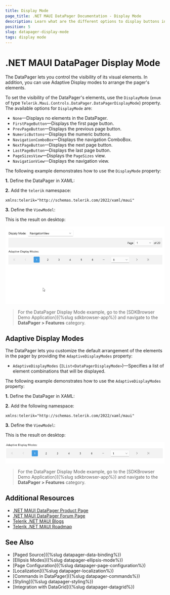 ```yaml
---
title: Display Mode
page_title: .NET MAUI DataPager Documentation - Display Mode
description: Learn what are the different options to display buttons in the .NET MAUI DataPager control.
position: 5
slug: datapager-display-mode
tags: display mode
---
```


# .NET MAUI DataPager Display Mode

The DataPager lets you control the visibility of its visual elements. In addition, you can use Adaptive Display modes to arrange the pager's elements.

To set the visibility of the DataPager's elements, use the `DisplayMode` (`enum` of type `Telerik.Maui.Controls.DataPager.DataPagerDisplayMode`) property. The available options for `DisplayMode` are:

* `None`&mdash;Displays no elements in the DataPager.
* `FirstPageButton`&mdash;Displays the first page button.
* `PrevPageButton`&mdash;Displays the previous page button.
* `NumericButtons`&mdash;Displays the numeric buttons.
* `NavigationComboBox`&mdash;Displays the navigation ComboBox.
* `NextPageButton`&mdash;Displays the next page button.
* `LastPageButton`&mdash;Displays the last page button.
* `PageSizesView`&mdash;Displays the `PageSizes` view.
* `NavigationView`&mdash;Displays the navigation view.

The following example demonstrates how to use the  `DisplayMode` property:

**1.** Define the DataPager in XAML:

<snippet id='datapager-display-mode' />

**2.** Add the `telerik` namespace:

```XAML
xmlns:telerik="http://schemas.telerik.com/2022/xaml/maui"
```

**3.** Define the `ViewModel`:

<snippet id='datapager-features-viewmodel' />

This is the result on desktop:

![.NET MAUI DataPager Display mode](images/datapager-displaymode.gif)

> For the DataPager Display Mode example, go to the [SDKBrowser Demo Application]({%slug sdkbrowser-app%}) and navigate to the **DataPager > Features** category.

## Adaptive Display Modes

The DataPager lets you customize the default arrangement of the elements in the pager by providing the `AdaptiveDisplayModes` property:

* `AdaptiveDisplayModes` (`IList<DataPagerDisplayMode>`)&mdash;Specifies a list of element combinations that will be displayed.

The following example demonstrates how to use the  `AdaptiveDisplayModes` property:

**1.** Define the DataPager in XAML:

<snippet id='datapager-adaptivedisplay-mode' />

**2.** Add the following namespace:

```XAML
xmlns:telerik="http://schemas.telerik.com/2022/xaml/maui"
```

**3.** Define the `ViewModel`:

<snippet id='datapager-features-viewmodel' />

This is the result on desktop:

![.NET MAUI DataPager Adaptive Display mode](images/datapager-adaptive-displaymode.png)

> For the DataPager Display Mode example, go to the [SDKBrowser Demo Application]({%slug sdkbrowser-app%}) and navigate to the **DataPager > Features** category.

## Additional Resources

- [.NET MAUI DataPager Product Page](https://www.telerik.com/maui-ui/datagrid)
- [.NET MAUI DataPager Forum Page](https://www.telerik.com/forums/maui?tagId=1801)
- [Telerik .NET MAUI Blogs](https://www.telerik.com/blogs/mobile-net-maui)
- [Telerik .NET MAUI Roadmap](https://www.telerik.com/support/whats-new/maui-ui/roadmap)

## See Also

- [Paged Source]({%slug datapager-data-binding%})
- [Ellipsis Modes]({%slug datapager-ellipsis-mode%})
- [Page Configuration]({%slug datapager-page-configuration%})
- [Localization]({%slug datapager-localization%})
- [Commands in DataPager]({%slug datapager-commands%})
- [Styling]({%slug datapager-styling%})
- [Integration with DataGrid]({%slug datapager-datagrid%})